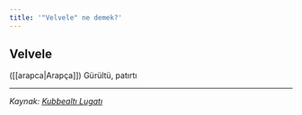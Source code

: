 ```yaml
---
title: '"Velvele" ne demek?'
---
```


## Velvele
([[arapca|Arapça]]) Gürültü, patırtı

---
*Kaynak: [Kubbealtı Lugatı](https://www.lugatim.com/s/Velvele)*